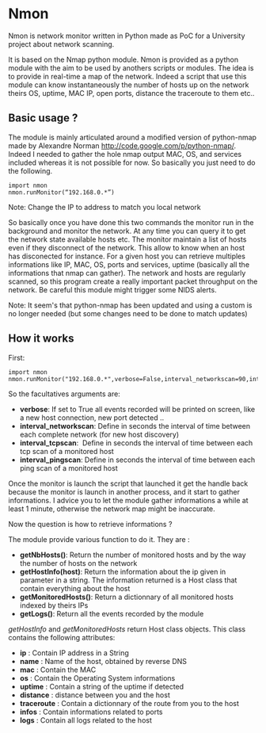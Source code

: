 Nmon
====

Nmon is network monitor written in Python made as PoC for a University project about network scanning.

It is based on the Nmap python module. Nmon is provided as a python module with the aim to be used by anothers scripts or modules. The idea is to provide in real-time a map of the network. Indeed a script that use this module can know instantaneously the number of hosts up on the network theirs OS, uptime, MAC IP, open ports, distance the traceroute to them etc..

Basic usage ?
-------------

The module is mainly articulated around a modified version of python-nmap made by Alexandre Norman http://code.google.com/p/python-nmap/.
Indeed I needed to gather the hole nmap output MAC, OS, and services included whereas it is not possible for now.
So basically you just need to do the following.

    import nmon
    nmon.runMonitor(“192.168.0.*”)

Note: Change the IP to address to match you local network

So basically once you have done this two commands the monitor run in the background and monitor the network. At any time you can query it to get the network state available hosts etc.
The monitor maintain a list of hosts even if they disconnect of the network. This allow to know when an host has disconected for instance.
For a given host you can retrieve multiples informations like IP, MAC, OS, ports and services, uptime (basically all the informations that nmap can gather).
The network and hosts are regularly scanned, so this program create a really important packet throughput on the network. Be careful this module might
trigger some NIDS alerts.

Note: It seem's that python-nmap has been updated and using a custom is no longer needed (but some changes need to be done to match updates)

How it works
------------

First:

    import nmon
    nmon.runMonitor("192.168.0.*",verbose=False,interval_networkscan=90,interval_tcpscan=60,interval_pingscan=30)

So the facultatives arguments are:

* **verbose**: If set to True all events recorded will be printed on screen, like a new host connection, new port detected ..
* **interval_networkscan**: Define in seconds the interval of time between each complete network (for new host discovery)
* **interval_tcpscan**:  Define in seconds the interval of time between each tcp scan of a monitored host
* **interval_pingscan**: Define in seconds the interval of time between each ping scan of a monitored host

Once the monitor is launch the script that launched it get the handle back because the monitor is launch in another process, and it start to gather informations. I advice you to let the module gather informations a while at least 1 minute, otherwise the network map might be inaccurate.

Now the question is how to retrieve informations ?

The module provide various function to do it. They are :

* **getNbHosts()**: Return the number of monitored hosts and by the way the number of hosts on the network
* **getHostInfo(host)**: Return the information about the ip given in parameter in a string. The information returned is a Host class that contain everything about the host
* **getMonitoredHosts()**: Return a dictionnary of all monitored hosts indexed by theirs IPs
* **getLogs()**: Return all the events recorded by the module

_getHostInfo_ and _getMonitoredHosts_ return Host class objects. This class contains the following attributes:

* **ip** : Contain IP address in a String
* **name** : Name of the host, obtained by reverse DNS
* **mac** : Contain the MAC
* **os** : Contain the Operating System informations
* **uptime** : Contain a string of the uptime if detected
* **distance** : distance between you and the host
* **traceroute** : Contain a dictionnary of the route from you to the host
* **infos** : Contain informations related to ports
* **logs** : Contain all logs related to the host


